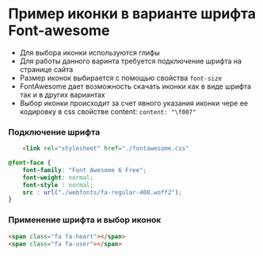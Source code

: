 # Пример иконки в варианте шрифта Font-awesome

- Для выбора иконки используются глифы
- Для работы данного варинта требуется подключение шрифта на странице сайта
- Размер иконок выбирается с помощью свойства `font-size`
- FontAwesome дает возможность скачать иконки как в виде шрифта так и в других вариантах
- Выбор иконки происходит за счет явного указания иконки чере ее кодировку в css свойстве content: `content: "\f007"`

### Подключение шрифта
```html
    <link rel="stylesheet" href="./fontawesome.css"
```

```css
@font-face {
    font-family: "Font Awesome 6 Free";
    font-weight: normal;
    font-style : normal;
    src : url("./webfonts/fa-regular-400.woff2");
}
```

### Применение шрифта и выбор иконок
```html
<span class="fa fa-heart"></span>
<span class="fa fa-user"></span>
```